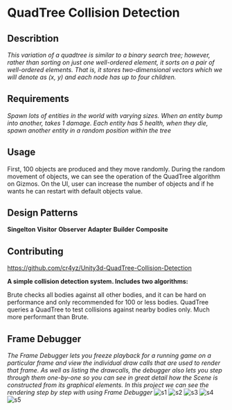 # QuadTree Collision Detection
## Describtion
*This variation of a quadtree is similar to a binary search tree; however, rather than sorting on just one well-ordered element, it sorts on a pair of well-ordered elements. That is, it stores two-dimensional vectors which we will denote as (x, y) and each node has up to four children.*

## Requirements
*Spawn lots of entities in the world with varying sizes. When an entity bump into another, takes 1 damage. Each entity has 5 health, when they die, spawn another entity in a random position within the tree*

## Usage
First, 100 objects are produced and they move randomly. During the random movement of objects, we can see the operation of the QuadTree algorithm on Gizmos. On the UI, user can increase the number of objects and if he wants he can restart with default objects value.


## Design Patterns
**Singelton**
**Visitor**
**Observer**
**Adapter**
**Builder**
**Composite**


## Contributing
https://github.com/cr4yz/Unity3d-QuadTree-Collision-Detection

**A simple collision detection system. Includes two algorithms:**

Brute checks all bodies against all other bodies, and it can be hard on performance and only recommended for 100 or less bodies.
QuadTree queries a QuadTree to test collisions against nearby bodies only. Much more performant than Brute.

## Frame Debugger 
*The Frame Debugger lets you freeze playback for a running game on a particular frame and view the individual draw calls that are used to render that frame. As well as listing the drawcalls, the debugger also lets you step through them one-by-one so you can see in great detail how the Scene
 is constructed from its graphical elements.*
 *In this project we can see the rendering step by step with  using Frame Debugger*
![s1](https://user-images.githubusercontent.com/52382803/72842959-a0e9b880-3caa-11ea-9cc3-795f31c6a7c4.png)
![s2](https://user-images.githubusercontent.com/52382803/72842991-b2cb5b80-3caa-11ea-8456-2ab083ca685f.png)
![s3](https://user-images.githubusercontent.com/52382803/72842996-b52db580-3caa-11ea-96fc-2091b8f4acc0.png)
![s4](https://user-images.githubusercontent.com/52382803/72843000-b65ee280-3caa-11ea-853c-fb842c165bbe.png)
![s5](https://user-images.githubusercontent.com/52382803/72843003-b7900f80-3caa-11ea-856d-5a5ea9de855c.png)

